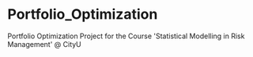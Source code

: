 # Portfolio_Optimization
 Portfolio Optimization Project for the Course 'Statistical Modelling in Risk Management' @ CityU
